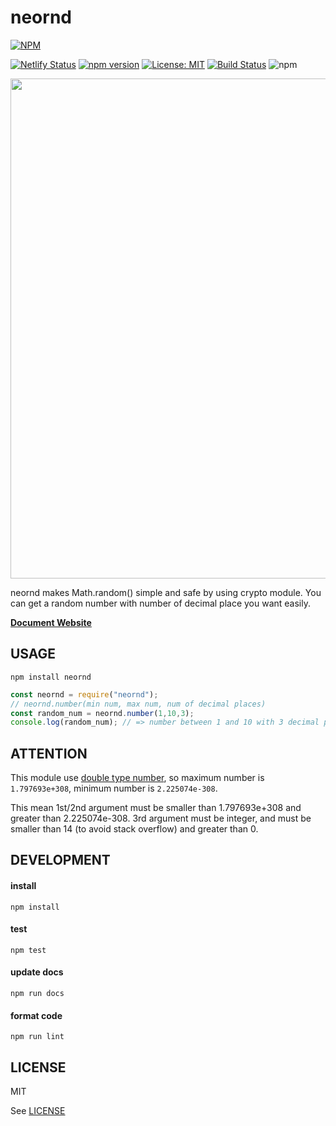 # neornd
[![NPM](https://nodei.co/npm/neornd.png?downloads=true&downloadRank=true&stars=true)](https://nodei.co/npm/neornd/)

[![Netlify Status](https://api.netlify.com/api/v1/badges/c11072c7-7117-4c85-9a57-99dd75e8bf96/deploy-status)](https://app.netlify.com/sites/neornd/deploys)
[![npm version](https://badge.fury.io/js/neornd.svg)](https://badge.fury.io/js/neornd)
[![License: MIT](https://img.shields.io/badge/License-MIT-yellow.svg)](https://opensource.org/licenses/MIT)
[![Build Status](https://travis-ci.com/kota-yata/neornd.svg?branch=master)](https://travis-ci.com/kota-yata/neornd)
![npm](https://img.shields.io/npm/dt/neornd)

<img src='https://user-images.githubusercontent.com/51294895/90859152-97503c80-e3c2-11ea-8eda-f8b88feb1ecb.png' style='width:800px' />

neornd makes Math.random() simple and safe by using crypto module. You can get a random number with number of decimal place you want easily.

**[Document Website](https://neornd.netlify.app/)**

## USAGE

```
npm install neornd
```

```javascript
const neornd = require("neornd");
// neornd.number(min num, max num, num of decimal places)
const random_num = neornd.number(1,10,3);
console.log(random_num); // => number between 1 and 10 with 3 decimal places e.g. 5.342
```

## ATTENTION
This module use [double type number](https://docs.microsoft.com/ja-jp/dotnet/visual-basic/language-reference/data-types/double-data-type), so maximum number is ```1.797693e+308```, minimum number is ```2.225074e-308```. 

This mean 1st/2nd argument must be smaller than 1.797693e+308 and greater than 2.225074e-308. 3rd argument must be integer, and must be smaller than 14 (to avoid stack overflow) and greater than 0.

## DEVELOPMENT

#### install

```
npm install
```

#### test

```
npm test
```

#### update docs

```
npm run docs
```

#### format code

```
npm run lint
```

## LICENSE
MIT

See [LICENSE](https://github.com/kota-yata/neornd/blob/master/LICENSE)
